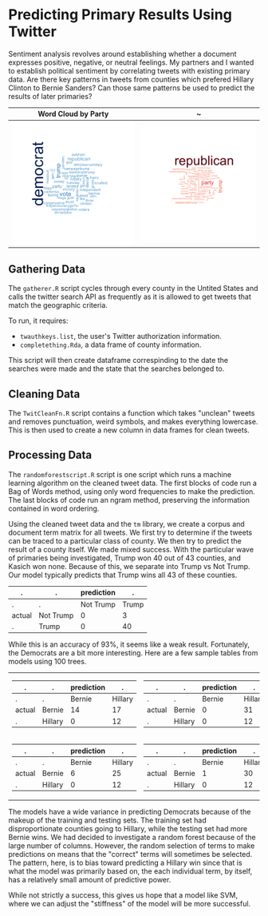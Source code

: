 Predicting Primary Results Using Twitter
==========

Sentiment analysis revolves around establishing whether a document expresses positive, negative, or neutral feelings.  My partners and I wanted to establish political sentiment by correlating tweets with existing primary data.  Are there key patterns in tweets from counties which prefered Hillary Clinton to Bernie Sanders?  Can those same patterns be used to predict the results of later primaries?

Word Cloud by Party | ~
:-------------------------:|:-------------------------:
![alt text](https://github.com/themaninorange/primaryPredict/blob/master/Presentation/wcdemwithRT.png "Logo Title Text 1")  | ![alt text](https://github.com/themaninorange/primaryPredict/blob/master/Presentation/wcrepwithRT.png "Logo Title Text 1")



## Gathering Data

The `gatherer.R` script cycles through every county in the Untited States and calls the twitter search API as frequently as it is allowed to get tweets that match the geographic criteria.

To run, it requires:

 - `twauthkeys.list`, the user's Twitter authorization information.
 - `completething.Rda`, a data frame of county information.
 
 This script will then create dataframe correspinding to the date the searches were made and the state that the searches belonged to.
 
## Cleaning Data

The `TwitCleanFn.R` script contains a function which takes "unclean" tweets and removes punctuation, weird symbols, and makes everything lowercase.  This is then used to create a new column in data frames for clean tweets.

## Processing Data

The `randomforestscript.R` script is one script which runs a machine learning algorithm on the cleaned tweet data.  The first blocks of code run a Bag of Words method, using only word frequencies to make the prediction.  The last blocks of code run an ngram method, preserving the information contained in word ordering.

Using the cleaned tweet data and the `tm` library, we create a corpus and document term matrix for all tweets.  We first try to determine if the tweets can be traced to a particular class of county.  We then try to predict the result of a county itself.  We made mixed success.  With the particular wave of primaries being investigated, Trump won 40 out of 43 counties, and Kasich won none.  Because of this, we separate into Trump vs Not Trump.  Our model typically predicts that Trump wins all 43 of these counties.

. | . |prediction|. 
---|---|---|---
. | . |Not Trump | Trump
actual  |Not Trump | 0 | 3
.      |Trump     | 0 | 40

While this is an accuracy of 93%, it seems like a weak result.  Fortunately, the Democrats are a bit more interesting.  Here are a few sample tables from models using 100 trees.


<table>
<tr><td>

. | . |prediction|. 
---|---|---|---
. | . |Bernie | Hillary
actual | Bernie  |   14   |   17
. | Hillary      |   0    |   12

</td><td> 

. | . |prediction|. 
---|---|---|---
. | . |Bernie | Hillary
actual | Bernie  |   0   |   31
. | Hillary      |   0    |   12

</td></tr>
<tr><td>

. | . |prediction|. 
---|---|---|---
. | . |Bernie | Hillary
actual | Bernie  |   6   |   25
. | Hillary      |   0    |   12

</td><td> 

. | . |prediction|. 
---|---|---|---
. | . |Bernie | Hillary
actual | Bernie  |   1   |   30
. | Hillary      |   0    |   12

</td></tr> 
</table>

The models have a wide variance in predicting Democrats because of the makeup of the training and testing sets.  The training set had disproportionate counties going to Hillary, while the testing set had more Bernie wins.  We had decided to investigate a random forest because of the large number of columns.  However, the random selection of terms to make predictions on means that the "correct" terms will sometimes be selected.  The pattern, here, is to bias toward predicting a Hillary win since that is what the model was primarily based on, the each individual term, by itself, has a relatively small amount of predictive power.

While not strictly a success, this gives us hope that a model like SVM, where we can adjust the "stiffness" of the model will be more successful.
